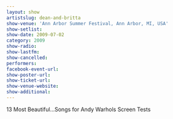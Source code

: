 ```yaml
---
layout: show
artistslug: dean-and-britta
show-venue: 'Ann Arbor Summer Festival, Ann Arbor, MI, USA'
show-setlist: 
show-date: 2009-07-02
category: 2009
show-radio: 
show-lastfm: 
show-cancelled: 
performers: 
facebook-event-url: 
show-poster-url: 
show-ticket-url: 
show-venue-website: 
show-additional: 
---
```


13 Most Beautiful...Songs for Andy Warhols Screen Tests